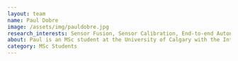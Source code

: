 ```yaml
---
layout: team
name: Paul Dobre
image: /assets/img/pauldobre.jpg
research_interests: Sensor Fusion, Sensor Calibration, End-to-end Autonomous Driving
about: Paul is an MSc student at the University of Calgary with the Intelligent Navigation and Mapping Lab (co-supervised with Dr. Xin Wang). His current research interests are multi-sensor calibration and uncertainty propagation in end-to-end autonomous driving.
category: MSc Students
---
```

